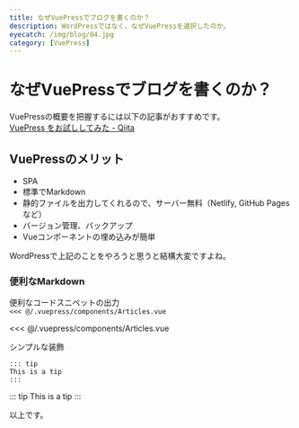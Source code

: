 ```yaml
---
title: なぜVuePressでブログを書くのか？
description: WordPressではなく、なぜVuePressを選択したのか。
eyecatch: /img/blog/04.jpg
category: [VuePress]
---
```


# なぜVuePressでブログを書くのか？

VuePressの概要を把握するには以下の記事がおすすめです。  
[VuePress をお試ししてみた \- Qiita](https://qiita.com/dojineko/items/aae7e6d13479e08d49fd#%E8%89%B2%E5%A4%89%E6%9B%B4-%E3%83%86%E3%83%BC%E3%83%9E%E3%83%AA%E3%83%B3%E3%82%B0)


## VuePressのメリット

* SPA
* 標準でMarkdown
* 静的ファイルを出力してくれるので、サーバー無料（Netlify, GitHub Pagesなど）
* バージョン管理、バックアップ
* Vueコンポーネントの埋め込みが簡単

WordPressで上記のことをやろうと思うと結構大変ですよね。

### 便利なMarkdown

便利なコードスニペットの出力  
`<<< @/.vuepress/components/Articles.vue`

<<< @/.vuepress/components/Articles.vue

シンプルな装飾
```
::: tip
This is a tip
:::
```

::: tip
This is a tip
:::

以上です。
